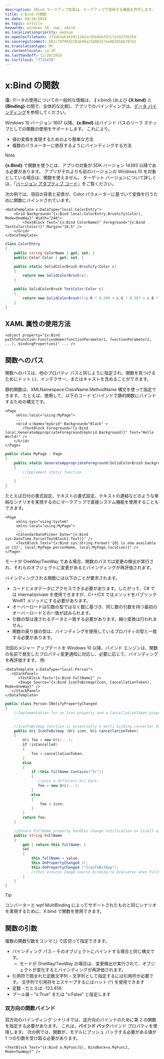 ```yaml
---
description: XBind マークアップ拡張は、マークアップで使用する機能を許可します。
title: x:Bind の関数
ms.date: 04/26/2018
ms.topic: article
keywords: windows 10, uwp, xBind
ms.localizationpriority: medium
ms.openlocfilehash: 371b64a6161911242acd5b9abf97cfa7d2f05358
ms.sourcegitcommit: 681c70f964210ab49ac5d06357ae96505bb78741
ms.translationtype: MT
ms.contentlocale: ja-JP
ms.lasthandoff: 11/26/2018
ms.locfileid: "7715478"
---
```

# <a name="functions-in-xbind"></a>x:Bind の関数

**注:** データの使用についての一般的な情報は、 **{** x:bind} (および **{X:bind}** と **{Binding}** の間で、全体的な比較)、アプリでのバインディングは、[データ バインディング](https://msdn.microsoft.com/library/windows/apps/mt210946)を参照してください。

Windows 10 バージョン 1607 以降、**{x:Bind}** はバインド パスのリーフ ステップとしての関数の使用をサポートします。 これにより。

- 値の変換を実現するためのより簡単な方法
- 複数のパラメーターに依存するようにバインディングする方法

> [!NOTE]
> **{x:Bind}** で関数を使うには、アプリの対象が SDK バージョン 14393 以降である必要があります。 アプリがそれよりも前のバージョンの Windows 10 を対象としている場合は、関数を使えません。 ターゲット バージョンについて詳しくは、「[バージョン アダプティブ コード](https://msdn.microsoft.com/windows/uwp/debug-test-perf/version-adaptive-code)」をご覧ください。

次の例では、項目の背景と前景が、Color パラメーターに基づいて変換を行うために関数にバインドされています。

```xaml
<DataTemplate x:DataType="local:ColorEntry">
    <Grid Background="{x:Bind local:ColorEntry.Brushify(Color), Mode=OneWay}" Width="240">
        <TextBlock Text="{x:Bind ColorName}" Foreground="{x:Bind TextColor(Color)}" Margin="10,5" />
    </Grid>
</DataTemplate>
```

```csharp
class ColorEntry
{
    public string ColorName { get; set; }
    public Color Color { get; set; }

    public static SolidColorBrush Brushify(Color c)
    {
        return new SolidColorBrush(c);
    }

    public SolidColorBrush TextColor(Color c)
    {
        return new SolidColorBrush(((c.R * 0.299 + c.G * 0.587 + c.B * 0.114) > 150) ? Colors.Black : Colors.White);
    }
}
```

## <a name="xaml-attribute-usage"></a>XAML 属性の使用方法

``` syntax
<object property="{x:Bind pathToFunction.FunctionName(functionParameter1, functionParameter2, ...), bindingProperties}" ... />
```

## <a name="path-to-the-function"></a>関数へのパス

関数へのパスは、他のプロパティ パスと同じように指定され、関数を見つけるためにドット (.)、インデクサー、またはキャストを含めることができます。

静的関数は、XMLNamespace:ClassName.MethodName 構文を使って指定できます。 たとえば、使用して、以下のコード ビハインドで静的関数にバインドするための構文です。

```xaml
<Page 
     xmlns:local="using:MyPage">
     ...
     <Grid x:Name="myGrid" Background="Black" >
        <TextBlock Foreground="{x:Bind local:GenerateAppropriateForeground(myGrid.Background)}" Text="Hello World!" />
    </Grid>
</Page>
```
```csharp
public class MyPage : Page
{
    public static GenerateAppropriateForeground(SolidColorBrush background)
    {
        //Implement static function
        ...
    }
}
```

たとえば日付の書式設定、テキストの書式設定、テキストの連結などのような単純なシナリオを実現するのにマークアップで直接システム機能を使用することもできます。
```xaml
<Page 
     xmlns:sys="using:System"
     xmlns:local="using:MyPage">
     ...
     <CalendarDatePicker Date="{x:Bind sys:DateTime.Parse(TextBlock1.Text)}" />
     <TextBlock Text="{x:Bind sys:String.Format('{0} is now available in {1}', local:MyPage.personName, local:MyPage.location)}" />
</Page>
```

モードが OneWay/TwoWay である場合、関数のパスでは変更の検出が実行され、それらのオブジェクトに変更があるとバインディングが再評価されます。

バインディングされる関数には以下のことが要求されます。

- コードとメタデータにアクセスできる必要があります。したがって、C# では internal/private を使用できますが、C++/CX ではメソッドをパブリック WinRT メソッドにする必要があります。
- オーバーロードは引数の型ではなく数に基づき、同じ数の引数を持つ最初のオーバーロードとの一致が試みられます。
- 引数の型は渡されるデータと一致する必要があります。縮小変換は行われません。
- 関数の戻り値の型は、バインディングを使用しているプロパティの型と一致する必要があります。

次回のメジャー アップデートを Windows 10 以降、バインド エンジンは、関数の名前で発生したプロパティ変更通知に対応し、必要に応じて、バインディングを再評価すます。 例: 

```XAML
<DataTemplate x:DataType="local:Person">
   <StackPanel>
      <TextBlock Text="{x:Bind FullName}" />
      <Image Source="{x:Bind IconToBitmap(Icon, CancellationToken), Mode=OneWay}" />
   </StackPanel>
</DataTemplate>
```
```csharp
public class Person:INotifyPropertyChanged
{
    //Implementation for an Icon property and a CancellationToken property with PropertyChanged notifications
    ...

    //IconToBitmap function is essentially a multi binding converter between several options.
    public Uri IconToBitmap (Uri icon, Uri cancellationToken)
    {
        Uri foo = new Uri(...);        
        if (isCancelled)
        {
            foo = cancellationToken;
        }
        else 
        {
            if (this.fullName.Contains("Sr"))
            {
               //pass a different Uri back
               foo = new Uri(...);
            }
            else
            {
                foo = icon;
            }
        }
        return foo;
    }

    //Ensure FullName property handles change notification on itself as well as IconToBitmap since the function uses it
    public string FullName
    {
        get { return this.fullName; }
        set 
        {
            this.fullName = value;
            this.OnPropertyChanged ();
            this.OnPropertyChanged ("IconToBitmap"); 
            //this ensures Image.Source binding re-evaluates when FullName changes in addition to Icon and CancellationToken
        }
    }
}
```

> [!TIP]
> コンバーターと wpf MultiBinding によってサポートされたものと同じシナリオを実現するために、X:bind で関数を使用できます。

## <a name="function-arguments"></a>関数の引数

複数の関数引数をコンマ (,) で区切って指定できます。

- バインディング パス – そのオブジェクトにバインドする場合と同じ構文です。
  - モードが OneWay/TwoWay の場合は、変更検出が実行されて、オブジェクトが変化するとバインディングが再評価されます。
- 引用符で囲まれた定数文字列 – 文字列として指定するには引用符が必要です。 文字列で引用符をエスケープするにはハット (^) を使用できます
- 定数 - たとえば -123.456
- ブール値 – "x:True" または "x:False" と指定します

### <a name="two-way-function-bindings"></a>双方向の関数バインド

双方向のバインディング シナリオでは、逆方向のバインドのために第 2 の関数を指定する必要があります。 これは、**バインド バック**バインド プロパティを使用します。 次の例では、関数が、モデルにプッシュ バックする必要がある値が 1 つの引数を受け取る必要があります。
```xaml
<TextBlock Text="{x:Bind a.MyFunc(b), BindBack=a.MyFunc2, Mode=TwoWay}" />
```
